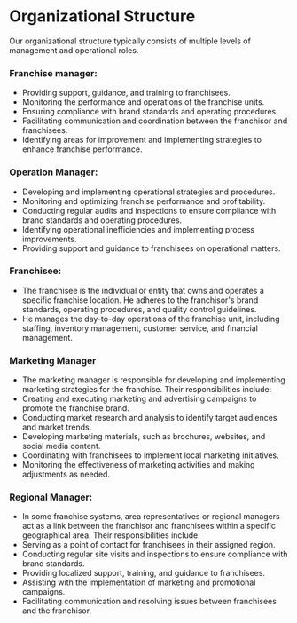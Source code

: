 # Organizational Structure
Our organizational structure typically consists of multiple levels of management and operational roles. 

### Franchise manager:
- Providing support, guidance, and training to franchisees.
- Monitoring the performance and operations of the franchise units.
- Ensuring compliance with brand standards and operating procedures.
- Facilitating communication and coordination between the franchisor and franchisees.
- Identifying areas for improvement and implementing strategies to enhance franchise performance.
### Operation Manager:
- Developing and implementing operational strategies and procedures.
- Monitoring and optimizing franchise performance and profitability.
- Conducting regular audits and inspections to ensure compliance with brand standards and operating procedures.
- Identifying operational inefficiencies and implementing process improvements.
- Providing support and guidance to franchisees on operational matters.
### Franchisee:
- The franchisee is the individual or entity that owns and operates a specific franchise location. He adheres to the franchisor's brand standards, operating procedures,
and quality control guidelines.
- He manages the day-to-day operations of the franchise unit, including staffing, inventory management, customer service, and financial
management.
### Marketing Manager
- The marketing manager is responsible for developing and implementing marketing strategies for the franchise. Their responsibilities include:
- Creating and executing marketing and advertising campaigns to promote the franchise brand.
- Conducting market research and analysis to identify target audiences and market trends.
- Developing marketing materials, such as brochures, websites, and social media content.
- Coordinating with franchisees to implement local marketing initiatives.
- Monitoring the effectiveness of marketing activities and making adjustments as needed.
### Regional Manager:
- In some franchise systems, area representatives or regional managers act as a link between the franchisor and franchisees within a specific geographical area. Their responsibilities include:
- Serving as a point of contact for franchisees in their assigned region.
- Conducting regular site visits and inspections to ensure compliance with brand standards.
- Providing localized support, training, and guidance to franchisees.
- Assisting with the implementation of marketing and promotional campaigns.
- Facilitating communication and resolving issues between franchisees and the franchisor.
